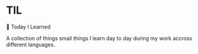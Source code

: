 # TIL

📝 Today I Learned

A collection of things  small things I learn day to day during my work accross different languages. 
